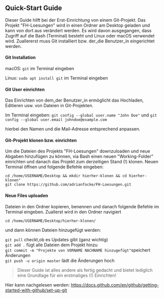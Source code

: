 ## Quick-Start Guide

Dieser Guide hilft bei der Erst-Einrichtung von einem Git-Projekt. Das Projekt "FH-Loesungen" wird in einen Ordner am Desktop geladen und kann von dort aus verändert werden. Es wird davon ausgegangen, dass Zugriff auf die Bash (Terminal) besteht und Linux oder macOS verwendet wird. Zuallererst muss Git installiert bzw. der_die Benutzer_in eingerichtet werden.  

#### Git Installation

macOS:
`git` im Terminal eingeben

Linux:
`sudo apt install git` im Terminal eingeben

#### Git User einrichten

Das Einrichten von dem_der Benutzer_in ermöglicht das Hochladen, Editieren usw. von Dateien in Git-Projekten.

Im Terminal eingeben: 
`git config --global user.name "John Doe"` und `git config --global user.email johndoe@example.com`  

hierbei den Namen und die Mail-Adresse entsprechend anpassen.

#### Git-Projekt klonen bzw. einrichten
  
Um die Dateien des Projekts "FH-Loesungen" downzuloaden und neue Abgaben hinzufügen zu können, via Bash einen neuen "Working-Folder" einrichten und danach das Projekt zum derzeitigen Stand (!) klonen. Neuen Terminal öffnen und folgende Befehle eingeben:

`cd /home/USERNAME/Desktop && mkdir hierher-klonen && cd hierher-klonen"`  
`git clone https://github.com/adrianfocke/FH-Loesungen.git`

#### Neue Files uploaden

Dateien in den Ordner kopieren, benennen und danach folgende Befehle im Terminal eingeben. Zuallerst wird in den Ordner navigiert 
   
`cd /home/USERNAME/Desktop/hierher-klonen/` 
   
und dann können Dateien hinzugefügt werden:

`git pull` checkt,ob es Updates gibt (ganz wichtig)  
`git add .` fügt alle Dateien dem Projekt hinzu   
`git commit -m "Projekte von VORNAME NACHNAME hinzugefügt"`speichert Änderungen  
`git push -u origin master` lädt die Änderungen hoch
   
> Dieser Guide ist alles andere als fertig gedacht und bietet lediglich eine Grundlage für ein erstmaliges (!) Einrichten!

Hier kann nachgelesen werden: https://docs.github.com/en/github/getting-started-with-github/set-up-git
